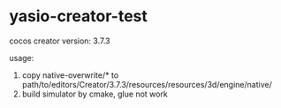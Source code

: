 # yasio-creator-test

cocos creator version: 3.7.3

usage: 

1. copy native-overwrite/* to path/to/editors/Creator/3.7.3/resources/resources/3d/engine/native/
2. build simulator by cmake, glue not work
